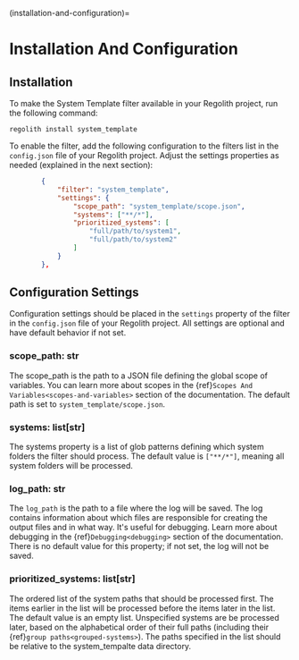(installation-and-configuration)=
# Installation And Configuration
## Installation
To make the System Template filter available in your Regolith project, run the following command:

```text
regolith install system_template
```

To enable the filter, add the following configuration to the filters list in the `config.json` file of your Regolith project. Adjust the settings properties as needed (explained in the next section):

```json
        {
            "filter": "system_template",
            "settings": {
                "scope_path": "system_template/scope.json",
                "systems": ["**/*"],
                "prioritized_systems": [
                    "full/path/to/system1",
                    "full/path/to/system2"
                ]
            }
        },
```

## Configuration Settings
Configuration settings should be placed in the `settings` property of the filter in the `config.json` file of your Regolith project. All settings are optional and have default behavior if not set.

### scope_path: str
The scope_path is the path to a JSON file defining the global scope of variables. You can learn more about scopes in the {ref}`Scopes And Variables<scopes-and-variables>` section of the documentation. The default path is set to `system_template/scope.json`.

### systems: list[str]
The systems property is a list of glob patterns defining which system folders the filter should process. The default value is `["**/*"]`, meaning all system folders will be processed.

### log_path: str
The `log_path` is the path to a file where the log will be saved. The log contains information about which files are responsible for creating the output files and in what way. It's useful for debugging. Learn more about debugging in the {ref}`Debugging<debugging>` section of the documentation. There is no default value for this property; if not set, the log will not be saved.

### prioritized_systems: list[str]
The ordered list of the system paths that should be processed first. The items earlier in the list will be processed before the items later in the list. The default value is an empty list. Unspecified systems are be processed later, based on the alphabetical order of their full paths (including their {ref}`group paths<grouped-systems>`). The paths specified in the list should be relative to the system_tempalte data directory.
